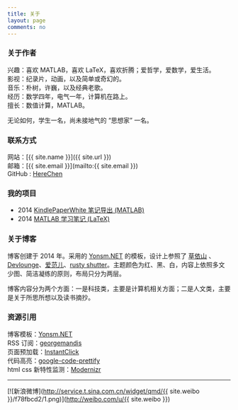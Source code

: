 ```yaml
---
title: 关于
layout: page
comments: no
---
```


### 关于作者

兴趣：喜欢 MATLAB，喜欢 LaTeX，喜欢折腾；爱哲学，爱数学，爱生活。  
影视：纪录片，动画，以及简单或奇幻的。   
音乐：朴树，许巍，以及经典老歌。  
经历：数学四年，电气一年，计算机在路上。  
擅长：数值计算，MATLAB。

无论如何，学生一名，尚未接地气的 “思想家” 一名。

### 联系方式

网站：[{{ site.name }}]({{ site.url }})  
邮箱：[{{ site.email }}](mailto:{{ site.email }})  
GitHub : [HereChen](http://github.com/HereChen)  

### 我的项目

- 2014 [KindlePaperWhite 笔记导出 (MATLAB)](https://github.com/HereChen/KindleClippingsExport)  
- 2014 [MATLAB 学习笔记 (LaTeX)](https://github.com/HereChen/TheWayMATLABLearning)

### 关于博客
博客创建于 2014 年。采用的 [Yonsm.NET](http://yonsm.net/) 的模板，设计上参照了 [草依山](http://jser.me/) 、[Devlounge](http://www.devlounge.net/)、[爱范儿](http://www.ifanr.com/)、[rusty shutter](http://lhzhang.com/)。主题颜色为红、黑、白，内容上依照多文少图、简洁凝练的原则，布局只分为两层。

博客内容分为两个方面：一是科技类，主要是计算机相关方面；二是人文类，主要是关于所思所想以及读书摘抄。

### 资源引用

博客模板：[Yonsm.NET](http://yonsm.net/)  
RSS 订阅：[georgemandis](https://github.com/snaptortoise/jekyll-rss-feeds)  
页面预加载：[InstantClick](http://instantclick.io/start.html)  
代码高亮：[google-code-prettify](http://code.google.com/p/google-code-prettify/)  
html css 新特性监测：[Modernizr](http://modernizr.com/)

---

[![新浪微博](http://service.t.sina.com.cn/widget/qmd/{{ site.weibo }}/f78fbcd2/1.png)](http://weibo.com/u/{{ site.weibo }})
<!-- 微博图片可以更改，改变 1.png 数字试试 -->